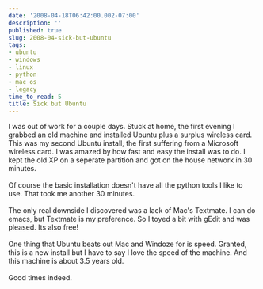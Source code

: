 ```yaml
---
date: '2008-04-18T06:42:00.002-07:00'
description: ''
published: true
slug: 2008-04-sick-but-ubuntu
tags:
- ubuntu
- windows
- linux
- python
- mac os
- legacy
time_to_read: 5
title: Sick but Ubuntu
---
```


I was out of work for a couple days.  Stuck at home, the first evening I grabbed an old machine and installed Ubuntu plus a surplus wireless card.  This was my second Ubuntu install, the first suffering from a Microsoft wireless card.  I was amazed by how fast and easy the install was to do.  I kept the old XP on a seperate partition and got on  the house network in 30 minutes.<br /><br />Of course the basic installation doesn't have all the python tools I like to use.  That took me another 30 minutes.<br /><br />The only real downside I discovered was a lack of Mac's Textmate.  I can do emacs,  but Textmate is my preference.  So I toyed a bit with gEdit and was pleased.  Its also free!<br /><br />One thing that Ubuntu beats out Mac and Windoze for is speed.  Granted, this is a new install but I have to say I love the speed of the machine.  And this machine is about 3.5 years old.<br /><br />Good times indeed.